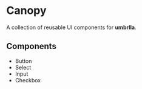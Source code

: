 # Canopy
A collection of reusable UI components for **umbrlla**.

## Components
* Button
* Select
* Input
* Checkbox